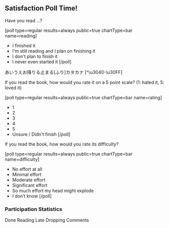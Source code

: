 ## Satisfaction Poll Time!

Have you read ...?

[poll type=regular results=always public=true chartType=bar name=reading]
* I finished it
* I'm still reading and I plan on finishing it
* I don't plan to finish it
* I never even started it
[/poll]

あいうえお降りる止まる[ふり]カタカナ
  [^\u3040-\u30FF]


If you read the book, how would you rate it on a 5 point scale? (1: hated it, 5: loved it)

[poll type=regular results=always public=true chartType=bar name=rating]
* 1
* 2
* 3
* 4
* 5
* Unsure / Didn't finish
[/poll]

If you read the book, how would you rate its difficulty?

[poll type=regular results=always public=true chartType=bar name=difficulty]
* No effort at all
* Minimal effort
* Moderate effort
* Significant effort
* So much effort my head might explode
* I don’t know
[/poll]

### Participation Statistics

Done
Reading
Late
Dropping
Comments
